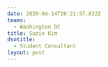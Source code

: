 ```yaml
---
date: 2020-04-14T20:21:57.832Z
teams:
  - Washington DC
title: Suzie Kim
dsotitle:
  - Student Consultant
layout: post
---
```

